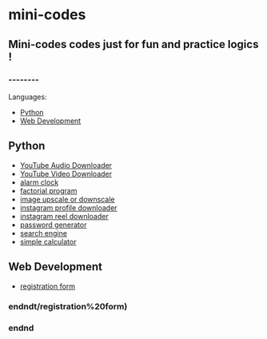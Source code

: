 # mini-codes
## Mini-codes codes just for fun and practice logics !

### --------

Languages:
- [Python](#Python)
- [Web Development](#Web%20Development)

## Python
<a name='Python'></a>
- [YouTube Audio Downloader](./Python/YouTube%20Audio%20Downloader)
- [YouTube Video Downloader](./Python/YouTube%20Video%20Downloader)
- [alarm clock](./Python/alarm%20clock)
- [factorial program](./Python/factorial%20program)
- [image upscale or downscale](./Python/image%20upscale%20or%20downscale)
- [instagram profile downloader](./Python/instagram%20profile%20downloader)
- [instagram reel downloader ](./Python/instagram%20reel%20downloader%20)
- [password generator](./Python/password%20generator)
- [search engine](./Python/search%20engine)
- [simple calculator](./Python/simple%20calculator)

## Web Development
<a name='Web%20Development'></a>
- [registration form](./Web%20Development/registration%20form)

### endndt/registration%20form)

### endnd